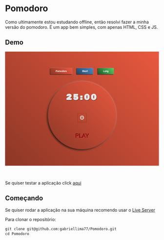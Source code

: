 # Pomodoro

Como ultimamente estou estudando offline, então resolvi fazer a minha versão do pomodoro.
É um app bem simples, com apenas HTML, CSS e JS.

## Demo

![Página](./demo/pomodoro.png)

<br/>

Se quiser testar a aplicação click [aqui](https://pomodoro-ten-iota.vercel.app/)

## Começando

Se quiser rodar a aplicação na sua máquina recomendo usar o [Live Server](https://www.npmjs.com/package/live-server)<br/>

Para clonar o repositório:

```
git clone git@github.com:gabriellima77/Pomodoro.git
cd Pomodoro
```
